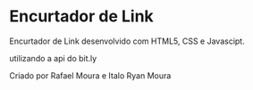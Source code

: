 # Encurtador de Link

Encurtador de Link desenvolvido com HTML5, CSS e Javascipt.

utilizando a api do bit.ly

Criado por Rafael Moura e Italo Ryan Moura
